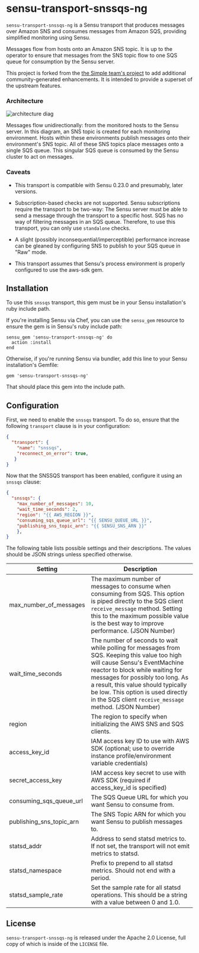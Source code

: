 # sensu-transport-snssqs-ng

`sensu-transport-snssqs-ng` is a Sensu transport that produces messages over Amazon SNS and consumes messages from Amazon SQS, providing simplified monitoring using Sensu.

Messages flow from hosts onto an Amazon SNS topic. It is up to the operator to ensure that messages from the SNS topic flow to one SQS queue for consumption by the Sensu server.

This project is forked from the [the Simple team's project](https://github.com/SimpleFinance/sensu-transport-snssqs) to add additional community-generated enhancements. It is intended to provide a superset of the upstream features.

### Architecture

![architecture diag](arch.png)

Messages flow unidirectionally: from the monitored hosts to the Sensu server. In this diagram, an SNS topic is created for each monitoring environment. Hosts within these environments publish messages onto their environment's SNS topic. All of these SNS topics place messages onto a single SQS queue. This singular SQS queue is consumed by the Sensu cluster to act on messages.

### Caveats

- This transport is compatible with Sensu 0.23.0 and presumably, later versions.

- Subscription-based checks are not supported. Sensu subscriptions require the transport to be two-way: The Sensu server must be able to send a message through the transport to a specific host. SQS has no way of filtering messages in an SQS queue. Therefore, to use this transport, you can only use `standalone` checks.

- A slight (possibly inconsequential/imperceptible) performance increase can be gleaned by configuring SNS to publish to your SQS queue in "Raw" mode.

- This transport assumes that Sensu's process environment is properly configured to use the aws-sdk gem.

## Installation

To use this `snssqs` transport, this gem must be in your Sensu installation's ruby include path.

If you're installing Sensu via Chef, you can use the `sensu_gem` resource to ensure the gem is in Sensu's ruby include path:

```
sensu_gem 'sensu-transport-snssqs-ng' do
  action :install
end
```

Otherwise, if you're running Sensu via bundler, add this line to your Sensu installation's Gemfile:

```
gem 'sensu-transport-snssqs-ng'
```

That should place this gem into the include path.

## Configuration

First, we need to enable the `snssqs` transport. To do so, ensure that the following `transport` clause is in your configuration:

```json
{
  "transport": {
    "name": "snssqs",
    "reconnect_on_error": true,
   }
}
```
Now that the SNSSQS transport has been enabled, configure it using an `snssqs` clause:

```json
{
  "snssqs": {
    "max_number_of_messages": 10,
    "wait_time_seconds": 2,
    "region": "{{ AWS_REGION }}",
    "consuming_sqs_queue_url": "{{ SENSU_QUEUE_URL }}",
    "publishing_sns_topic_arn": "{{ SENSU_SNS_ARN }}"
    },
}
```

The following table lists possible settings and their descriptions. The values should be JSON strings unless specified otherwise.

| Setting                  | Description                                                                                                                                                                                                                                                                                                                           |
|--------------------------|---------------------------------------------------------------------------------------------------------------------------------------------------------------------------------------------------------------------------------------------------------------------------------------------------------------------------------------|
| max_number_of_messages   | The maximum number of messages to consume when consuming from SQS. This option is piped directly to the SQS client `receive_message` method. Setting this to the maximum possible value is the best way to improve performance. (JSON Number)                                                                                             |
| wait_time_seconds        | The number of seconds to wait while polling for messages from SQS. Keeping this value too high will cause Sensu's EventMachine reactor to block while waiting for messages for possibly too long. As a result, this value should typically be low. This option is used directly in the SQS client `receive_message` method. (JSON Number) |
| region                   | The region to specify when initializing the AWS SNS and SQS clients.                                                                                                                                                                                                                                                                  |
| access_key_id            | IAM access key ID to use with AWS SDK (optional; use to override instance profile/environment variable credentials)                                                                                                                                                                                                                                                                  |
| secret_access_key        | IAM access key secret to use with AWS SDK (required if access_key_id is specified)                                                                                                                                                                                                                                                                  |
| consuming_sqs_queue_url  | The SQS Queue URL for which you want Sensu to consume from.                                                                                                                                                                                                                                                                           |
| publishing_sns_topic_arn | The SNS Topic ARN for which you want Sensu to publish messages to.                                                                                                                                                                                                                                                                    |
| statsd_addr              | Address to send statsd metrics to. If not set, the transport will not emit metrics to statsd.                                                                                                                                                                                                                                         |
| statsd_namespace         | Prefix to prepend to all statsd metrics. Should not end with a period.                                                                                                                                                                                                                                                                |
| statsd_sample_rate       | Set the sample rate for all statsd operations. This should be a string with a value between 0 and 1.0.                                                                                                                                                                                                                                |
## License

`sensu-transport-snssqs-ng` is released under the Apache 2.0 License, full copy of which is inside of the `LICENSE` file.
